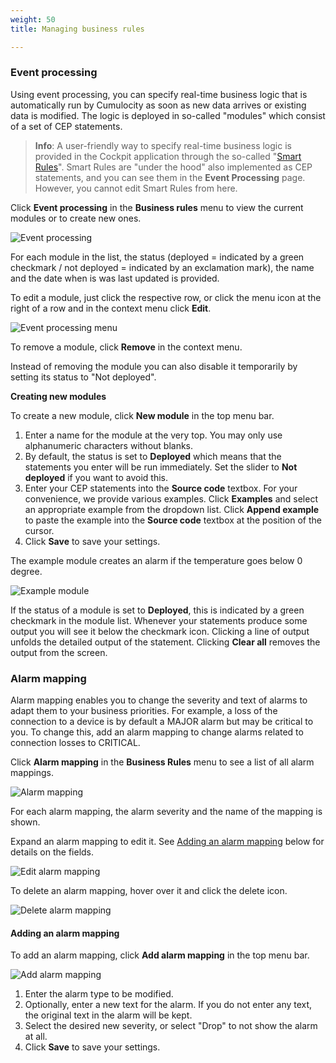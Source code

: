 ```yaml
---
weight: 50
title: Managing business rules

---
```



### Event processing

Using event processing, you can specify real-time business logic that is automatically run by Cumulocity as soon as new data arrives or existing data is modified. The logic is deployed in so-called "modules" which consist of a set of CEP statements. 

>**Info**: A user-friendly way to specify real-time business logic is provided in the Cockpit application through the so-called "[Smart Rules](/guides/users-guide/cockpit#smart-rules)". Smart Rules are "under the hood" also implemented as CEP statements, and you can see them in the **Event Processing** page. However, you cannot edit Smart Rules from here.

Click **Event processing** in the **Business rules** menu to view the current modules or to create new ones.

<img src="/guides/images/users-guide/Administration/admin-event-processing.png" alt="Event processing">

For each module in the list, the status (deployed = indicated by a green checkmark / not deployed = indicated by an exclamation mark), the name and the date when is was last updated is provided.

To edit a module, just click the respective row, or click the menu icon at the right of a row and in the context menu click **Edit**.

<img src="/guides/images/users-guide/Administration/admin-event-processing-menu.png" alt="Event processing menu">

To remove a module, click **Remove** in the context menu.

Instead of removing the module you can also disable it temporarily by setting its status to "Not deployed".

**Creating new modules**

To create a new module, click **New module** in the top menu bar.

1. Enter a name for the module at the very top. You may only use alphanumeric characters without blanks.
2. By default, the status is set to **Deployed** which means that the statements you enter will be run immediately. Set the slider to **Not deployed** if you want to avoid this. 
3. Enter your CEP statements into the **Source code** textbox. For your convenience, we provide various examples. Click **Examples** and select an appropriate example from the dropdown list. Click **Append example** to paste the example into the **Source code** textbox at the position of the cursor.
4. Click **Save** to save your settings.

The example module creates an alarm if the temperature goes below 0 degree.

<img src="/guides/images/users-guide/Administration/admin-event-processing-sample-module.png" alt="Example module" style="max-width: 100%">

If the status of a module is set to **Deployed**, this is indicated by a green checkmark in the module list. Whenever your statements produce some output you will see it below the checkmark icon. Clicking a line of output unfolds the detailed output of the statement. Clicking **Clear all** removes the output from the screen.

### <a name="reprio-alarms"></a>Alarm mapping

Alarm mapping enables you to change the severity and text of alarms to adapt them to your business priorities. For example, a loss of the connection to a device is by default a MAJOR alarm but may be critical to you. To change this, add an alarm mapping to change alarms related to connection losses to CRITICAL.

Click **Alarm mapping** in the **Business Rules** menu to see a list of all alarm mappings.

<img src="/guides/images/users-guide/Administration/admin-alarm-mapping.png" alt="Alarm mapping">

For each alarm mapping, the alarm severity and the name of the mapping is shown. 

Expand an alarm mapping to edit it. See [Adding an alarm mapping](#add-alarm-mapping) below for details on the fields.

<img src="/guides/images/users-guide/Administration/admin-alarm-mapping-edit.png" alt="Edit alarm mapping">

To delete an alarm mapping, hover over it and click the delete icon.

<img src="/guides/images/users-guide/Administration/admin-alarm-mapping-delete.png" alt="Delete alarm mapping">

#### <a name="add-alarm-mapping"></a> Adding an alarm mapping

To add an alarm mapping, click **Add alarm mapping** in the top menu bar.

<img src="/guides/images/users-guide/Administration/admin-alarm-mapping-add.png" alt="Add alarm mapping">

1. Enter the alarm type to be modified.
2. Optionally, enter a new text for the alarm. If you do not enter any text, the original text in the alarm will be kept.
3. Select the desired new severity, or select "Drop" to not show the alarm at all.
4. Click **Save** to save your settings.